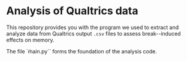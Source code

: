 # Analysis of Qualtrics data

This repository provides you with the program we used to extract and analyze data from Qualtrics output ``.csv`` files to assess break--induced effects on memory.

The file `m̀ain.py`` forms the foundation of the analysis code.

